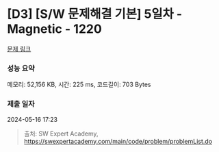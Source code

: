 # [D3] [S/W 문제해결 기본] 5일차 - Magnetic - 1220 

[문제 링크](https://swexpertacademy.com/main/code/problem/problemDetail.do?contestProbId=AV14hwZqABsCFAYD) 

### 성능 요약

메모리: 52,156 KB, 시간: 225 ms, 코드길이: 703 Bytes

### 제출 일자

2024-05-16 17:23



> 출처: SW Expert Academy, https://swexpertacademy.com/main/code/problem/problemList.do